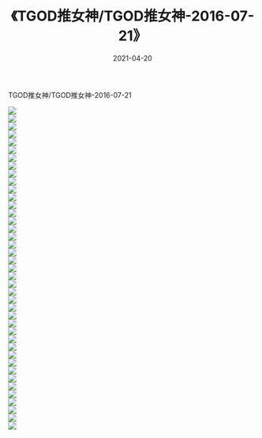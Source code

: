 ﻿---
layout: post
title:  《TGOD推女神/TGOD推女神-2016-07-21》
date:   2021-04-20
img: http://pic.660000.xyz/1:/网络美图/2021/TGOD推女神/TGOD推女神-2016-07-21/000.jpg
categories: [美女, 清纯, 唯美]
---

TGOD推女神/TGOD推女神-2016-07-21

 ![](http://pic.660000.xyz/1:/网络美图/2021/TGOD推女神/TGOD推女神-2016-07-21/001.jpg) <br>![](http://pic.660000.xyz/1:/网络美图/2021/TGOD推女神/TGOD推女神-2016-07-21/002.jpg) <br>![](http://pic.660000.xyz/1:/网络美图/2021/TGOD推女神/TGOD推女神-2016-07-21/003.jpg) <br>![](http://pic.660000.xyz/1:/网络美图/2021/TGOD推女神/TGOD推女神-2016-07-21/004.jpg) <br>![](http://pic.660000.xyz/1:/网络美图/2021/TGOD推女神/TGOD推女神-2016-07-21/005.jpg) <br>![](http://pic.660000.xyz/1:/网络美图/2021/TGOD推女神/TGOD推女神-2016-07-21/006.jpg) <br>![](http://pic.660000.xyz/1:/网络美图/2021/TGOD推女神/TGOD推女神-2016-07-21/007.jpg) <br>![](http://pic.660000.xyz/1:/网络美图/2021/TGOD推女神/TGOD推女神-2016-07-21/008.jpg) <br>![](http://pic.660000.xyz/1:/网络美图/2021/TGOD推女神/TGOD推女神-2016-07-21/009.jpg) <br>![](http://pic.660000.xyz/1:/网络美图/2021/TGOD推女神/TGOD推女神-2016-07-21/010.jpg) <br>![](http://pic.660000.xyz/1:/网络美图/2021/TGOD推女神/TGOD推女神-2016-07-21/011.jpg) <br>![](http://pic.660000.xyz/1:/网络美图/2021/TGOD推女神/TGOD推女神-2016-07-21/012.jpg) <br>![](http://pic.660000.xyz/1:/网络美图/2021/TGOD推女神/TGOD推女神-2016-07-21/013.jpg) <br>![](http://pic.660000.xyz/1:/网络美图/2021/TGOD推女神/TGOD推女神-2016-07-21/014.jpg) <br>![](http://pic.660000.xyz/1:/网络美图/2021/TGOD推女神/TGOD推女神-2016-07-21/015.jpg) <br>![](http://pic.660000.xyz/1:/网络美图/2021/TGOD推女神/TGOD推女神-2016-07-21/016.jpg) <br>![](http://pic.660000.xyz/1:/网络美图/2021/TGOD推女神/TGOD推女神-2016-07-21/017.jpg) <br>![](http://pic.660000.xyz/1:/网络美图/2021/TGOD推女神/TGOD推女神-2016-07-21/018.jpg) <br>![](http://pic.660000.xyz/1:/网络美图/2021/TGOD推女神/TGOD推女神-2016-07-21/019.jpg) <br>![](http://pic.660000.xyz/1:/网络美图/2021/TGOD推女神/TGOD推女神-2016-07-21/020.jpg) <br>![](http://pic.660000.xyz/1:/网络美图/2021/TGOD推女神/TGOD推女神-2016-07-21/021.jpg) <br>![](http://pic.660000.xyz/1:/网络美图/2021/TGOD推女神/TGOD推女神-2016-07-21/022.jpg) <br>![](http://pic.660000.xyz/1:/网络美图/2021/TGOD推女神/TGOD推女神-2016-07-21/023.jpg) <br>![](http://pic.660000.xyz/1:/网络美图/2021/TGOD推女神/TGOD推女神-2016-07-21/024.jpg) <br>![](http://pic.660000.xyz/1:/网络美图/2021/TGOD推女神/TGOD推女神-2016-07-21/025.jpg) <br>![](http://pic.660000.xyz/1:/网络美图/2021/TGOD推女神/TGOD推女神-2016-07-21/026.jpg) <br>![](http://pic.660000.xyz/1:/网络美图/2021/TGOD推女神/TGOD推女神-2016-07-21/027.jpg) <br>![](http://pic.660000.xyz/1:/网络美图/2021/TGOD推女神/TGOD推女神-2016-07-21/028.jpg) <br>![](http://pic.660000.xyz/1:/网络美图/2021/TGOD推女神/TGOD推女神-2016-07-21/029.jpg) <br>![](http://pic.660000.xyz/1:/网络美图/2021/TGOD推女神/TGOD推女神-2016-07-21/030.jpg) <br>![](http://pic.660000.xyz/1:/网络美图/2021/TGOD推女神/TGOD推女神-2016-07-21/031.jpg) <br>![](http://pic.660000.xyz/1:/网络美图/2021/TGOD推女神/TGOD推女神-2016-07-21/032.jpg) <br>![](http://pic.660000.xyz/1:/网络美图/2021/TGOD推女神/TGOD推女神-2016-07-21/033.jpg) <br>![](http://pic.660000.xyz/1:/网络美图/2021/TGOD推女神/TGOD推女神-2016-07-21/034.jpg) <br>![](http://pic.660000.xyz/1:/网络美图/2021/TGOD推女神/TGOD推女神-2016-07-21/035.jpg) <br>![](http://pic.660000.xyz/1:/网络美图/2021/TGOD推女神/TGOD推女神-2016-07-21/036.jpg) <br>![](http://pic.660000.xyz/1:/网络美图/2021/TGOD推女神/TGOD推女神-2016-07-21/037.jpg) <br>![](http://pic.660000.xyz/1:/网络美图/2021/TGOD推女神/TGOD推女神-2016-07-21/038.jpg) <br>![](http://pic.660000.xyz/1:/网络美图/2021/TGOD推女神/TGOD推女神-2016-07-21/039.jpg) <br>![](http://pic.660000.xyz/1:/网络美图/2021/TGOD推女神/TGOD推女神-2016-07-21/040.jpg) <br>![](http://pic.660000.xyz/1:/网络美图/2021/TGOD推女神/TGOD推女神-2016-07-21/041.jpg) <br>
